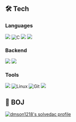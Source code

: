 ## 🛠 Tech
### Languages
<img src="https://img.shields.io/badge/-JavaScript-%23F7DF1E?logo=JavaScript&logoColor=black"/> <img alt="C" src="https://camo.githubusercontent.com/b8e75db4ca1e09333bdc1c24f742ec392314fb52ec73c033448c6a00e7c66c1e/68747470733a2f2f696d672e736869656c64732e696f2f62616467652f432532302d2532333233373045442e7376673f6c6f676f3d63266c6f676f436f6c6f723d7768697465" data-canonical-src="https://img.shields.io/badge/dynamic/C%20-%232370ED.svg?logo=c&amp;logoColor=white" style="max-width: 100%;">&nbsp;<img src="https://img.shields.io/badge/C++-00599C?style=flat&logo=C%2B%2B&logoColor=white"/>&nbsp;<img src="https://img.shields.io/badge/Python-3776AB?style=flat&logo=Python&logoColor=white"/>  

### Backend
<img src="https://img.shields.io/badge/-Node.js-%23339933?logo=Node.js&logoColor=white"/> <img src="https://img.shields.io/badge/-MySQL-%234479A1?logo=MySQL&logoColor=white"/>

### Tools
<img src="https://img.shields.io/badge/-Notion-%23000000?logo=Notion&logoColor=white"/> <img alt="Linux" src="https://camo.githubusercontent.com/e6e23929b59f0d903f97a4697f304f549be540b61a8283bc3d69aecfe5fdd8d4/68747470733a2f2f696d672e736869656c64732e696f2f62616467652f4c696e75782d4643433632343f7374796c653d666c6174266c6f676f3d6c696e7578266c6f676f436f6c6f723d626c61636b" data-canonical-src="https://img.shields.io/badge/Linux-FCC624?style=flat&amp;logo=linux&amp;logoColor=black" style="max-width: 100%;"> <img alt="Git" src="https://camo.githubusercontent.com/8e7b90f62961f6df73ab269e33ed19fdb931af5a67088a66419d0778cd39c82d/68747470733a2f2f696d672e736869656c64732e696f2f62616467652f4769742532302d2532334630353033332e7376673f6c6f676f3d676974266c6f676f436f6c6f723d7768697465" data-canonical-src="https://img.shields.io/badge/Git%20-%23F05033.svg?logo=git&amp;logoColor=white" style="max-width: 100%;"> <img src="https://camo.githubusercontent.com/2abee0f8be5b6c3b1f869693a0c6e82428fd06f9a61a826fa6761d301df1c94c/68747470733a2f2f696d672e736869656c64732e696f2f62616467652f4769744875622d626c61636b3f7374796c653d666c61742d737175617265266c6f676f3d476974487562266c6f676f436f6c6f723d7768697465" data-canonical-src="https://img.shields.io/badge/GitHub-black?style=flat-square&amp;logo=GitHub&amp;logoColor=white" style="max-width: 100%;">&nbsp;  

## 🏹 BOJ
[![dmson1218's solvedac profile](http://mazassumnida.wtf/api/v2/generate_badge?boj=dmson1218)](https://solved.ac/profile/dmson1218) 
